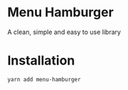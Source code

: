 # Menu Hamburger
A clean, simple and easy to use library

# Installation
```
yarn add menu-hamburger 
```
